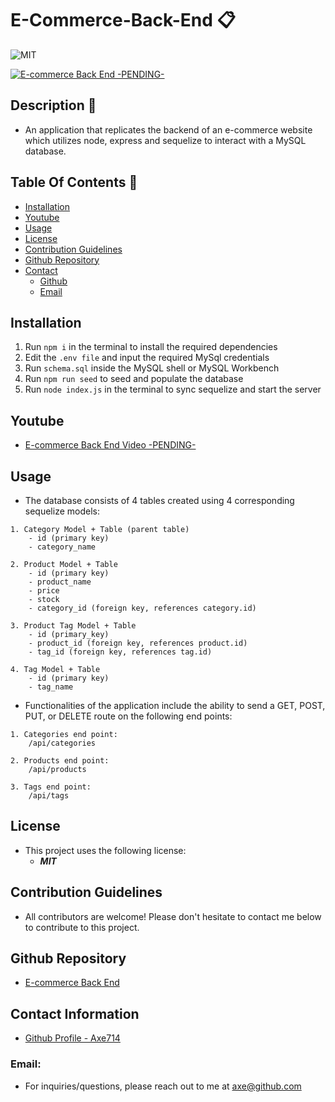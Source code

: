 # E-Commerce-Back-End 📋

![MIT](https://img.shields.io/badge/License-MIT-blue.svg)

[![E-commerce Back End -PENDING-](#picturelink)](#)

## Description 📍
- An application that replicates the backend of an e-commerce website which utilizes node, express and sequelize to interact with a MySQL database.

## Table Of Contents 📜
* [Installation](#installation)
* [Youtube](#youtube)
* [Usage](#usage)
* [License](#license)
* [Contribution Guidelines](#contribution-guidelines)
* [Github Repository](#github-repository)
* [Contact](#contact-information)
    * [Github](#github)
    * [Email](#email)

## Installation 
 1. Run ``` npm i ``` in the terminal to install the required dependencies
 2. Edit the ```.env file``` and input the required MySql credentials
 3. Run ```schema.sql``` inside the MySQL shell or MySQL Workbench
 5. Run ```npm run seed``` to seed and populate the database
 4. Run ```node index.js``` in the terminal to sync sequelize and start the server 

## Youtube 
- [E-commerce Back End Video -PENDING-](#)

## Usage  

- The database consists of 4 tables created using 4 corresponding sequelize models:
```
1. Category Model + Table (parent table)
    - id (primary key)
    - category_name

2. Product Model + Table
    - id (primary key)
    - product_name
    - price 
    - stock 
    - category_id (foreign key, references category.id)

3. Product Tag Model + Table
    - id (primary_key)
    - product_id (foreign key, references product.id)
    - tag_id (foreign key, references tag.id)

4. Tag Model + Table
    - id (primary key)
    - tag_name
```

- Functionalities of the application include the ability to send a GET, POST, PUT, or DELETE route on the following end points: 

```
1. Categories end point: 
    /api/categories

2. Products end point:
    /api/products

3. Tags end point: 
    /api/tags
```

## License 
- This project uses the following license:<br>
     - ***MIT***

## Contribution Guidelines 
- All contributors are welcome! Please don't hesitate to contact me below to contribute to this project.

## Github Repository 
- [E-commerce Back End](https://github.com/axe714/E-Commerce-Back-End)

## Contact Information 
- [Github Profile - Axe714](www.github.com/axe714)

### Email:
- For inquiries/questions, please reach out to me at axe@github.com
